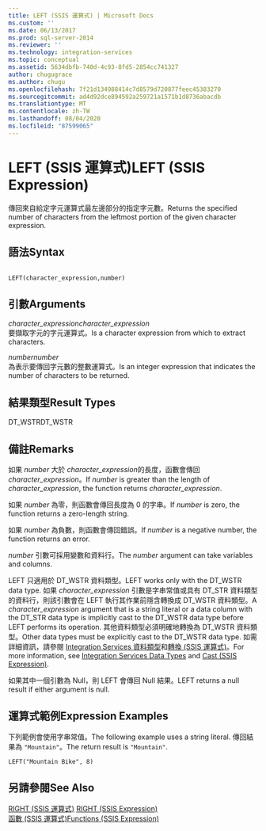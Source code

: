 ```yaml
---
title: LEFT (SSIS 運算式) | Microsoft Docs
ms.custom: ''
ms.date: 06/13/2017
ms.prod: sql-server-2014
ms.reviewer: ''
ms.technology: integration-services
ms.topic: conceptual
ms.assetid: 5634dbfb-740d-4c93-8fd5-2854cc741327
author: chugugrace
ms.author: chugu
ms.openlocfilehash: 7f21d134988414c7d8579d720877feec45383270
ms.sourcegitcommit: ad4d92dce894592a259721a1571b1d8736abacdb
ms.translationtype: MT
ms.contentlocale: zh-TW
ms.lasthandoff: 08/04/2020
ms.locfileid: "87599065"
---
```

# <a name="left-ssis-expression"></a><span data-ttu-id="870ad-102">LEFT (SSIS 運算式)</span><span class="sxs-lookup"><span data-stu-id="870ad-102">LEFT (SSIS Expression)</span></span>
  <span data-ttu-id="870ad-103">傳回來自給定字元運算式最左邊部分的指定字元數。</span><span class="sxs-lookup"><span data-stu-id="870ad-103">Returns the specified number of characters from the leftmost portion of the given character expression.</span></span>  
  
## <a name="syntax"></a><span data-ttu-id="870ad-104">語法</span><span class="sxs-lookup"><span data-stu-id="870ad-104">Syntax</span></span>  
  
```  
  
LEFT(character_expression,number)  
```  
  
## <a name="arguments"></a><span data-ttu-id="870ad-105">引數</span><span class="sxs-lookup"><span data-stu-id="870ad-105">Arguments</span></span>  
 <span data-ttu-id="870ad-106">*character_expression*</span><span class="sxs-lookup"><span data-stu-id="870ad-106">*character_expression*</span></span>  
 <span data-ttu-id="870ad-107">要擷取字元的字元運算式。</span><span class="sxs-lookup"><span data-stu-id="870ad-107">Is a character expression from which to extract characters.</span></span>  
  
 <span data-ttu-id="870ad-108">*number*</span><span class="sxs-lookup"><span data-stu-id="870ad-108">*number*</span></span>  
 <span data-ttu-id="870ad-109">為表示要傳回字元數的整數運算式。</span><span class="sxs-lookup"><span data-stu-id="870ad-109">Is an integer expression that indicates the number of characters to be returned.</span></span>  
  
## <a name="result-types"></a><span data-ttu-id="870ad-110">結果類型</span><span class="sxs-lookup"><span data-stu-id="870ad-110">Result Types</span></span>  
 <span data-ttu-id="870ad-111">DT_WSTR</span><span class="sxs-lookup"><span data-stu-id="870ad-111">DT_WSTR</span></span>  
  
## <a name="remarks"></a><span data-ttu-id="870ad-112">備註</span><span class="sxs-lookup"><span data-stu-id="870ad-112">Remarks</span></span>  
 <span data-ttu-id="870ad-113">如果 *number* 大於 *character_expression*的長度，函數會傳回 *character_expression*。</span><span class="sxs-lookup"><span data-stu-id="870ad-113">If *number* is greater than the length of *character_expression*, the function returns *character_expression*.</span></span>  
  
 <span data-ttu-id="870ad-114">如果 *number* 為零，則函數會傳回長度為 0 的字串。</span><span class="sxs-lookup"><span data-stu-id="870ad-114">If *number* is zero, the function returns a zero-length string.</span></span>  
  
 <span data-ttu-id="870ad-115">如果 *number* 為負數，則函數會傳回錯誤。</span><span class="sxs-lookup"><span data-stu-id="870ad-115">If *number* is a negative number, the function returns an error.</span></span>  
  
 <span data-ttu-id="870ad-116">*number* 引數可採用變數和資料行。</span><span class="sxs-lookup"><span data-stu-id="870ad-116">The *number* argument can take variables and columns.</span></span>  
  
 <span data-ttu-id="870ad-117">LEFT 只適用於 DT_WSTR 資料類型。</span><span class="sxs-lookup"><span data-stu-id="870ad-117">LEFT works only with the DT_WSTR data type.</span></span> <span data-ttu-id="870ad-118">如果 *character_expression* 引數是字串常值或具有 DT_STR 資料類型的資料行，則該引數會在 LEFT 執行其作業前隱含轉換成 DT_WSTR 資料類型。</span><span class="sxs-lookup"><span data-stu-id="870ad-118">A *character_expression* argument that is a string literal or a data column with the DT_STR data type is implicitly cast to the DT_WSTR data type before LEFT performs its operation.</span></span> <span data-ttu-id="870ad-119">其他資料類型必須明確地轉換為 DT_WSTR 資料類型。</span><span class="sxs-lookup"><span data-stu-id="870ad-119">Other data types must be explicitly cast to the DT_WSTR data type.</span></span> <span data-ttu-id="870ad-120">如需詳細資訊，請參閱 [Integration Services 資料類型](../data-flow/integration-services-data-types.md)和[轉換 &#40;SSIS 運算式&#41;](cast-ssis-expression.md)。</span><span class="sxs-lookup"><span data-stu-id="870ad-120">For more information, see [Integration Services Data Types](../data-flow/integration-services-data-types.md) and [Cast &#40;SSIS Expression&#41;](cast-ssis-expression.md).</span></span>  
  
 <span data-ttu-id="870ad-121">如果其中一個引數為 Null，則 LEFT 會傳回 Null 結果。</span><span class="sxs-lookup"><span data-stu-id="870ad-121">LEFT returns a null result if either argument is null.</span></span>  
  
## <a name="expression-examples"></a><span data-ttu-id="870ad-122">運算式範例</span><span class="sxs-lookup"><span data-stu-id="870ad-122">Expression Examples</span></span>  
 <span data-ttu-id="870ad-123">下列範例會使用字串常值。</span><span class="sxs-lookup"><span data-stu-id="870ad-123">The following example uses a string literal.</span></span> <span data-ttu-id="870ad-124">傳回結果為 `"Mountain"`。</span><span class="sxs-lookup"><span data-stu-id="870ad-124">The return result is `"Mountain"`.</span></span>  
  
```  
LEFT("Mountain Bike", 8)  
```  
  
## <a name="see-also"></a><span data-ttu-id="870ad-125">另請參閱</span><span class="sxs-lookup"><span data-stu-id="870ad-125">See Also</span></span>  
 <span data-ttu-id="870ad-126">[RIGHT &#40;SSIS 運算式&#41;](right-ssis-expression.md) </span><span class="sxs-lookup"><span data-stu-id="870ad-126">[RIGHT &#40;SSIS Expression&#41;](right-ssis-expression.md) </span></span>  
 [<span data-ttu-id="870ad-127">函數 &#40;SSIS 運算式&#41;</span><span class="sxs-lookup"><span data-stu-id="870ad-127">Functions &#40;SSIS Expression&#41;</span></span>](functions-ssis-expression.md)  
  
  
